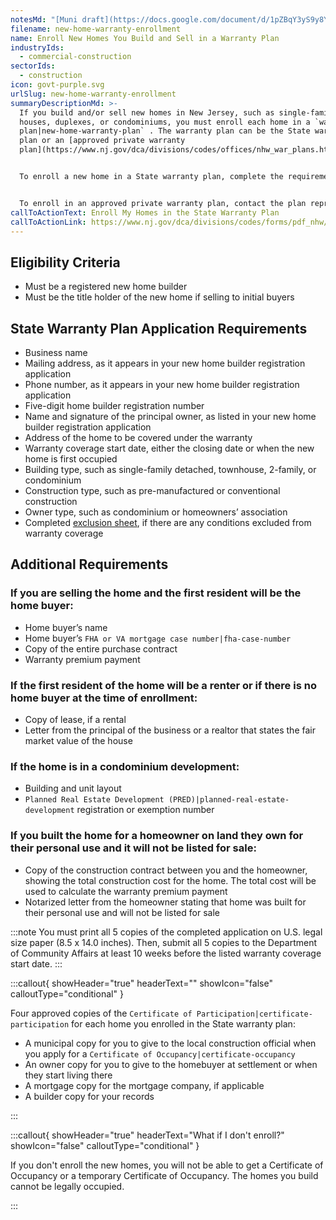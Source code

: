```yaml
---
notesMd: "[Muni draft](https://docs.google.com/document/d/1pZBqY3yS9y8Y3MMSHqwvTFtdlYvuxhWKK70fUqsXRSY/edit)"
filename: new-home-warranty-enrollment
name: Enroll New Homes You Build and Sell in a Warranty Plan
industryIds:
  - commercial-construction
sectorIds:
  - construction
icon: govt-purple.svg
urlSlug: new-home-warranty-enrollment
summaryDescriptionMd: >-
  If you build and/or sell new homes in New Jersey, such as single-family
  houses, duplexes, or condominiums, you must enroll each home in a `warranty
  plan|new-home-warranty-plan` . The warranty plan can be the State warranty
  plan or an [approved private warranty
  plan](https://www.nj.gov/dca/divisions/codes/offices/nhw_war_plans.html).


  To enroll a new home in a State warranty plan, complete the requirements below.


  To enroll in an approved private warranty plan, contact the plan representative.
callToActionText: Enroll My Homes in the State Warranty Plan
callToActionLink: https://www.nj.gov/dca/divisions/codes/forms/pdf_nhw/COP_App.pdf
---
```


## Eligibility Criteria

- Must be a registered new home builder
- Must be the title holder of the new home if selling to initial buyers

## State Warranty Plan Application Requirements

- Business name
- Mailing address, as it appears in your new home builder registration application
- Phone number, as it appears in your new home builder registration application
- Five-digit home builder registration number
- Name and signature of the principal owner, as listed in your new home builder registration application
- Address of the home to be covered under the warranty
- Warranty coverage start date, either the closing date or when the new home is first occupied
- Building type, such as single-family detached, townhouse, 2-family, or condominium
- Construction type, such as pre-manufactured or conventional construction
- Owner type, such as condominium or homeowners’ association
- Completed [exclusion sheet](https://www.nj.gov/dca/codes/forms/pdf_nhw/Exclusions.pdf), if there are any conditions excluded from warranty coverage

## Additional Requirements

### If you are selling the home and the first resident will be the home buyer:

- Home buyer’s name
- Home buyer’s `FHA or VA mortgage case number|fha-case-number`
- Copy of the entire purchase contract
- Warranty premium payment

### If the first resident of the home will be a renter or if there is no home buyer at the time of enrollment:

- Copy of lease, if a rental
- Letter from the principal of the business or a realtor that states the fair market value of the house

### If the home is in a condominium development:

- Building and unit layout
- `Planned Real Estate Development (PRED)|planned-real-estate-development` registration or exemption number

### If you built the home for a homeowner on land they own for their personal use and it will not be listed for sale:

- Copy of the construction contract between you and the homeowner, showing the total construction cost for the home. The total cost will be used to calculate the warranty premium payment
- Notarized letter from the homeowner stating that home was built for their personal use and will not be listed for sale

:::note
You must print all 5 copies of the completed application on U.S. legal size paper (8.5 x 14.0 inches). Then, submit all 5 copies to the Department of Community Affairs at least 10 weeks before the listed warranty coverage start date.
:::

:::callout{ showHeader="true" headerText="" showIcon="false" calloutType="conditional" }

Four approved copies of the `Certificate of Participation|certificate-participation` for each home you enrolled in the State warranty plan:

- A municipal copy for you to give to the local construction official when you apply for a `Certificate of Occupancy|certificate-occupancy`
- An owner copy for you to give to the homebuyer at settlement or when they start living there
- A mortgage copy for the mortgage company, if applicable
- A builder copy for your records

:::

:::callout{ showHeader="true" headerText="What if I don't enroll?" showIcon="false" calloutType="conditional" }

If you don't enroll the new homes, you will not be able to get a Certificate of Occupancy or a temporary Certificate of Occupancy. The homes you build cannot be legally occupied.

:::
